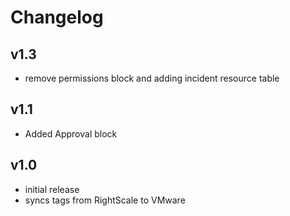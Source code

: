 # Changelog

## v1.3

- remove permissions block and adding incident resource table

## v1.1

- Added Approval block

## v1.0

- initial release
- syncs tags from RightScale to VMware
